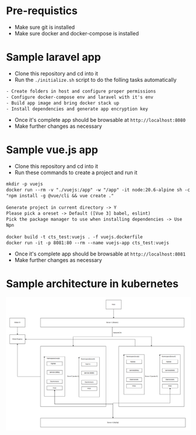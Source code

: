# Pre-requistics
- Make sure git is installed
- Make sure docker and docker-compose is installed

# Sample laravel app
- Clone this repository and cd into it
- Run the `./initialize.sh` script to do the folling tasks automatically

```
- Create folders in host and configure proper permissions
- Configure docker-compose env and laravel with it's env
- Build app image and bring docker stack up
- Install dependencies and generate app encryption key
```
- Once it's complete app should be browsable at `http://localhost:8080`
- Make further changes as necessary

# Sample vue.js app
- Clone this repository and cd into it
- Run these commands to create a project and run it
```
mkdir -p vuejs
docker run --rm -v "./vuejs:/app" -w "/app" -it node:20.6-alpine sh -c "npm install -g @vue/cli && vue create ."

Generate project in current directory -> Y
Please pick a oreset -> Default ([Vue 3] babel, eslint)
Pick the package manager to use when installing dependencies -> Use Npn

docker build -t cts_test:vuejs . -f vuejs.dockerfile
docker run -it -p 8081:80 --rm --name vuejs-app cts_test:vuejs
```
- Once it's complete app should be browsable at `http://localhost:8081`
- Make further changes as necessary

# Sample architecture in kubernetes
![Sample Architecture](cts-test-architecture.png)